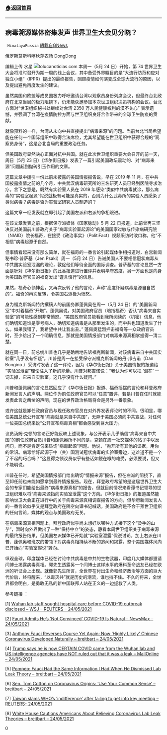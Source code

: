 ###  [:house:返回首頁](https://github.com/ourhimalayas/txt)
---

## 病毒溯源媒体密集发声 世界卫生大会见分晓？
` HimalayaRussia` [轉載自GNews](https://gnews.org/zh-hans/1271873/)

俄罗斯莫斯科喀秋莎农场 DongDong

编辑上传 水星
![]()![](https://gnews-media-offload.s3.amazonaws.com/wp-content/uploads/2021/05/25133513/O-9.jpg)tolucanoticias.com
本周一（5月 24 日）开始，第 74 世界卫生大会将准时召开为期一周的线上会议，其中备受外界瞩目的是“大流行防范和应对独立小组”（IPPR）提出的最终报告，回顾疫情如何演变成全球大流行的原因，以及提出避免再度发生的建议。

虽然美国和欧盟等成员国极力呼吁邀请台湾以观察员身份列席会议，但最终台北政府在北京当局的极力阻挠下，仍未能获邀参加本次世卫组织决策机构的会议。台北方面对“世卫组织秘书处继续对台湾 2350 万人民健康权利的漠不关心” 表示遗憾，并强调了台湾在疫情防控方面与世卫组织良好合作带来的全球卫生防疫的贡献。

就像预料的一样，台湾从未向中共直接提出“病毒来源”的问题。当前台北当局希望能在任何一个国际组织中取得合法席位，尤其希望能在世卫组织中获得合规的“观察员身份”，这是台北当局的重要政治任务。

但美国政府显然决心正面对抗中共国。就在此次世卫组织重要大会召开的前一天，周日（5月 23 日）《华尔街日报》发表了一篇引起美国政坛震动的、对“病毒来源”问题起到抛砖引玉作用的文章。

这篇文章中援引一份此前未披露的美国情报报告说，早在 2019 年 11 月，在中共国披露疫情之前的几个月，中共武汉病毒研究所的三名研究人员已经到医院寻求治疗。言下之意是，既然有实验室人员在 2019 年感染“类似中共病毒就诊，那么病毒的“实验室起源”假说就极有可能是真实的，否则为什么武毒所的实验人员感染了类似病毒？病毒是否为实验室研究人员制造的？

这篇文章一经发表就立即引起了美国左派和右派的争相跟进。

在该文章发表之前，根据保守派媒体《国家脉动》5 月 22 日报道，此前曾再三坚决反对美国前川普政府关于“病毒实验室起源论”的美国国家过敏与传染病研究院（NIAID）院长福奇，在接受《政治事实》（PolitiFact）视频采访时改口称，他“不相信”病毒起源于自然。

但事情看起来没有那么简单，就在福奇的一番言论引起媒体争相报道时，白宫新闻秘书珍·普萨基（Jen Psaki）周一（5月 24 日）告诫美国人不要相信冠状病毒从中共国实验室泄漏的理论，敦促他们等待全面的国际调查。普萨基的言论显然一方面是针对《华尔街日报》的此番报道进行置评并表明华府态度，另一方面也是向身为美国政府官员的福奇发出“谨言慎行”的信息。

果然，福奇心领神会，又再次反转了他的言论，声称“高度怀疑病毒是源自自然的”。福奇的再次反转，令美国右派极为愤怒。

身为福克斯新闻特约撰稿人的前国务卿蓬佩奥在周一（5月 24 日）的“美国新闻室”中对着福奇“开炮”。蓬佩奥说，对美国政府官员（暗指福奇）否认“病毒来自实验室”的可能性感到非常愤怒。“美国政府官员能看到我所阅读的（机密）信息，他们确切知道谁是零号病人，确切知道病毒是从那里发生的，而中共也知道发生了什么。如果我错了，我希望中共让我出丑。” 蓬佩奥猛烈抨击福奇等一众政府官员时，至少给出了一个明确信息，那就是美国情报部门对病毒来源真相掌握得一清二楚。

就在同一日，前总统川普也几乎是确凿地告诉福克斯新闻，对该病毒来自中共国实验室“几乎没有怀疑”。川普是周一在接受保守派福克斯新闻的丹·邦吉诺（Dan Bongino ）采访时发表了这一评论，因为《华尔街日报》关于美国情报的报道给 “实验室泄密”理论注入了新的能量。川普对邦吉诺说：“我认为你可以把 ‘潜在’ 一词去掉，它来自实验室。这几乎没有什么疑问。”

川普和蓬佩奥的言论显然回应了《华尔街日报》报道、福奇摇摆的言论和拜登政府新闻发言人的声明。两位作为前任政府官员可以“任意”置评，若是川普在任时就能发表此言之凿凿的声明，现在的世界政治格局将会是另外一番景象。

或许这就是卸任政府官员与现任政府官员在对外界发表评论时的不同。很明显，哪任美国总统公开宣布“病毒就是来自中共国”，无异于美国必须向中共宣战，对任何一位美国总统来说“公开宣布病毒真相”都会感受到巨大压力。

议员汤姆·克顿的言论正好能反映上述现象，与公开表示几乎确信“病毒来自中共国”的前任政府官员川普和蓬佩奥所不同的是，克顿在周一社交媒体的帖子中以反问句，而不是肯定句来质询“病毒起源”问题。他说，“抛开所有其他的证据，用你的常识。病毒恰好起源于中（共）国测试冠状病毒的实验室旁边，这难道不是一个了不起的巧合吗？”这显得克顿议员似乎有些话如鲠在喉的难受，必须要说，但又不能明说。

川普在任时，希望美国情报部门给出确切“情报来源”报告，但在左派的阻挠下，直至卸任前也未能如愿拿到最终情报报告。现在，拜登政府希望的是这届世界卫生大会的专家们能给出最终“病毒来源真相”的报告，但就目前情况来看谭书记领导的世卫组织难以将“病毒来源指向实验室泄露”这个方向。《华尔街日报》的报道虽然能影响世卫大会正在进行中的关于病毒来源真相调查报告的方向，但华府新闻发言人的一番言论似乎又是拜登政府在隔空向谭书记喊话，美国政府是不会干预世卫组织的任何言论，媒体的观点与美国政府无关。

在病毒来源真相问题上，拜登政府似乎尚未想好以哪种方式接下这个“烫手的山芋”，暂时向外界做出了一种“保持中立”的姿态，静看本周世卫组织关于病毒来源的最终报告结果。但美国左派媒体已开始就“实验室泄露”假说讨论，加上右派在川普、蓬佩奥和班农的带领下对病毒真相持续不断的追问和揭露，整个美国媒体风向已开始向“实验室假说”转向。

纵观全球，印度媒体已经在讨论中共病毒是中共的生物武器，印度几大媒体都邀请闫博士揭露病毒真相。郭先生透露另一个闫博士这样水平的爆料革命战友已经在欧洲的听证会上出现。就像郭先生所言，全世界在付出生命和经济政治等方面的巨大代价后，终将醒来，“以毒灭共”就是历史的潮流，谁也挡不住。不久的将来，全世界都会明白，是勇敢无私的新中国联邦人站在正义的一边拯救了人类。

参考链接 ：

[1] [Wuhan lab staff sought hospital care before COVID-19 outbreak disclosed – WSJ – REUTERS – 24/05/2021](https://www.reuters.com/business/healthcare-pharmaceuticals/wuhan-lab-staff-sought-hospital-care-before-covid-19-outbreak-disclosed-wsj-2021-05-23/)

[2] [Fauci Admits He’s ’Not Convinced’ COVID-19 Is Natural – NewsMax – 24/05/2021](https://www.newsmax.com/politics/dr-anthonyfauci-covid-19-science/2021/05/23/id/1022412/)

[3] [Anthony Fauci Reverses Course Yet Again: Now ‘Highly Likely’ Chinese Coronavirus Developed Naturally – breitbart – 24/05/2021](https://www.breitbart.com/politics/2021/05/24/anthony-fauci-reverses-course-yet-again-now-highly-likely-chinese-coronavirus-developed-naturally/)

[4] [Trump says he is now CERTAIN COVID came from the Wuhan lab and US intelligence agencies have NOT ruled out that it was a leak – MailOnline – 24/05/2021](https://www.dailymail.co.uk/news/article-9614407/Trump-says-CERTAIN-COVID-came-Wuhan-lab.html)

[5] [Pompeo: Fauci Had the Same Information I Had When He Dismissed Lab Leak Theory – breitbart – 24/05/2021](https://www.breitbart.com/clips/2021/05/24/pompeo-fauci-had-the-same-information-i-had-when-he-dismissed-lab-leak-theory/)

[6] [Sen. Tom Cotton on Coronavirus Origins: ‘Use Your Common Sense’ – breitbart – 24/05/2021](https://www.breitbart.com/politics/2021/05/24/sen-tom-cotton-on-coronavirus-origins-use-your-common-sense/)

[7] [Taiwan slams WHO’s ’indifference’ after failing to get into key meeting – REUTERS- 24/05/2021](https://www.reuters.com/world/asia-pacific/taiwan-slams-whos-indifference-after-failing-get-into-key-meeting-2021-05-24/)

[8] [White House Cautions Americans About Believing Coronavirus Lab Leak Theories – breitbart – 24/05/2021](https://www.breitbart.com/politics/2021/05/24/white-house-cautions-americans-about-believing-coronavirus-lab-leak-theories/)

0
